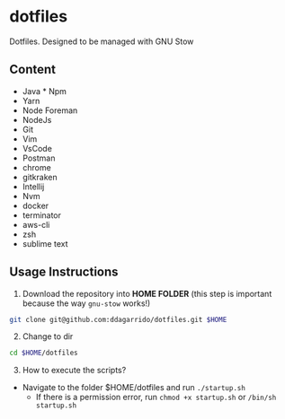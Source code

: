 # dotfiles
Dotfiles. Designed to be managed with GNU Stow

## Content
* Java  * Npm
* Yarn
* Node Foreman
* NodeJs
* Git
* Vim
* VsCode
* Postman
* chrome
* gitkraken
* Intellij
* Nvm
* docker
* terminator
* aws-cli
* zsh
* sublime text


## Usage Instructions
1. Download the repository into **HOME FOLDER** (this step is important because the way `gnu-stow` works!)
```sh
git clone git@github.com:ddagarrido/dotfiles.git $HOME
```
2. Change to dir
```bash
cd $HOME/dotfiles
```
3. How to execute the scripts?
* Navigate to the folder $HOME/dotfiles and run `./startup.sh`
  * If there is a permission error, run `chmod +x startup.sh` or `/bin/sh startup.sh`
